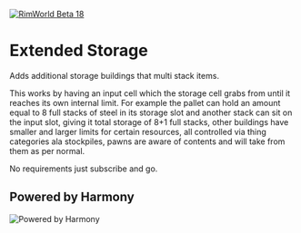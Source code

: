 [![RimWorld Beta 18](https://img.shields.io/badge/RimWorld-Beta%2018-brightgreen.svg)](http://rimworldgame.com/)

# Extended Storage

Adds additional storage buildings that multi stack items.

This works by having an input cell which the storage cell grabs from until it reaches its own internal limit. For example the pallet can hold an amount equal to 8 full stacks of steel in its storage slot and another stack can sit on the input slot, giving it total storage of 8+1 full stacks, other buildings have smaller and larger limits for certain resources, all controlled via thing categories ala stockpiles, pawns are aware of contents and will take from them as per normal.

No requirements just subscribe and go.

## Powered by Harmony

![Powered by Harmony](https://camo.githubusercontent.com/074bf079275fa90809f51b74e9dd0deccc70328f/68747470733a2f2f7332342e706f7374696d672e6f72672f3538626c31727a33392f6c6f676f2e706e67)